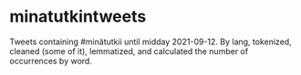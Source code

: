 # minatutkintweets

Tweets containing #minätutkii until midday 2021-09-12. By lang, tokenized, cleaned (some of it), lemmatized, and calculated the number of occurrences by word.